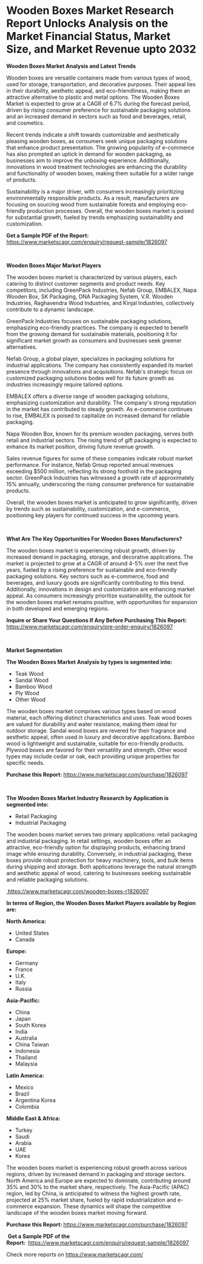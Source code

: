 <p><h1>Wooden Boxes Market Research Report Unlocks Analysis on the Market Financial Status, Market Size, and Market Revenue upto 2032</h1></p><p><strong>Wooden Boxes Market Analysis and Latest Trends</strong></p>
<p><p>Wooden boxes are versatile containers made from various types of wood, used for storage, transportation, and decorative purposes. Their appeal lies in their durability, aesthetic appeal, and eco-friendliness, making them an attractive alternative to plastic and metal options. The Wooden Boxes Market is expected to grow at a CAGR of 6.7% during the forecast period, driven by rising consumer preference for sustainable packaging solutions and an increased demand in sectors such as food and beverages, retail, and cosmetics.</p><p>Recent trends indicate a shift towards customizable and aesthetically pleasing wooden boxes, as consumers seek unique packaging solutions that enhance product presentation. The growing popularity of e-commerce has also prompted an uptick in demand for wooden packaging, as businesses aim to improve the unboxing experience. Additionally, innovations in wood treatment technologies are enhancing the durability and functionality of wooden boxes, making them suitable for a wider range of products.</p><p>Sustainability is a major driver, with consumers increasingly prioritizing environmentally responsible products. As a result, manufacturers are focusing on sourcing wood from sustainable forests and employing eco-friendly production processes. Overall, the wooden boxes market is poised for substantial growth, fueled by trends emphasizing sustainability and customization.</p></p>
<p><strong>Get a Sample PDF of the Report:&nbsp;</strong> <a href="https://www.marketscagr.com/enquiry/request-sample/1826097?utm_campaign=2631&utm_medium=2&utm_source=Github&utm_content=ia&utm_term=04042025&utm_id=wooden-boxes">https://www.marketscagr.com/enquiry/request-sample/1826097</a></p>
<p>&nbsp;</p>
<p><strong>Wooden Boxes Major Market Players</strong></p>
<p><p>The wooden boxes market is characterized by various players, each catering to distinct customer segments and product needs. Key competitors, including GreenPack Industries, Nefab Group, EMBALEX, Napa Wooden Box, SK Packaging, DNA Packaging System, V.R. Wooden Industries, Raghavendra Wood Industries, and Kinjal Industries, collectively contribute to a dynamic landscape.</p><p>GreenPack Industries focuses on sustainable packaging solutions, emphasizing eco-friendly practices. The company is expected to benefit from the growing demand for sustainable materials, positioning it for significant market growth as consumers and businesses seek greener alternatives.</p><p>Nefab Group, a global player, specializes in packaging solutions for industrial applications. The company has consistently expanded its market presence through innovations and acquisitions. Nefab's strategic focus on customized packaging solutions bodes well for its future growth as industries increasingly require tailored options.</p><p>EMBALEX offers a diverse range of wooden packaging solutions, emphasizing customization and durability. The company's strong reputation in the market has contributed to steady growth. As e-commerce continues to rise, EMBALEX is poised to capitalize on increased demand for reliable packaging.</p><p>Napa Wooden Box, known for its premium wooden packaging, serves both retail and industrial sectors. The rising trend of gift packaging is expected to enhance its market position, driving future revenue growth.</p><p>Sales revenue figures for some of these companies indicate robust market performance. For instance, Nefab Group reported annual revenues exceeding $500 million, reflecting its strong foothold in the packaging sector. GreenPack Industries has witnessed a growth rate of approximately 15% annually, underscoring the rising consumer preference for sustainable products.</p><p>Overall, the wooden boxes market is anticipated to grow significantly, driven by trends such as sustainability, customization, and e-commerce, positioning key players for continued success in the upcoming years.</p></p>
<p>&nbsp;</p>
<p><strong>What Are The Key Opportunities For Wooden Boxes Manufacturers?</strong></p>
<p><p>The wooden boxes market is experiencing robust growth, driven by increased demand in packaging, storage, and decorative applications. The market is projected to grow at a CAGR of around 4-5% over the next five years, fueled by a rising preference for sustainable and eco-friendly packaging solutions. Key sectors such as e-commerce, food and beverages, and luxury goods are significantly contributing to this trend. Additionally, innovations in design and customization are enhancing market appeal. As consumers increasingly prioritize sustainability, the outlook for the wooden boxes market remains positive, with opportunities for expansion in both developed and emerging regions.</p></p>
<p><strong>Inquire or Share Your Questions If Any Before Purchasing This Report:</strong> <a href="https://www.marketscagr.com/enquiry/pre-order-enquiry/1826097?utm_campaign=2631&utm_medium=2&utm_source=Github&utm_content=ia&utm_term=04042025&utm_id=wooden-boxes">https://www.marketscagr.com/enquiry/pre-order-enquiry/1826097</a></p>
<p>&nbsp;</p>
<p><strong>Market Segmentation</strong></p>
<p><strong>The Wooden Boxes Market Analysis by types is segmented into:</strong></p>
<p><ul><li>Teak Wood</li><li>Sandal Wood</li><li>Bamboo Wood</li><li>Ply Wood</li><li>Other Wood</li></ul></p>
<p><p>The wooden boxes market comprises various types based on wood material, each offering distinct characteristics and uses. Teak wood boxes are valued for durability and water resistance, making them ideal for outdoor storage. Sandal wood boxes are revered for their fragrance and aesthetic appeal, often used in luxury and decorative applications. Bamboo wood is lightweight and sustainable, suitable for eco-friendly products. Plywood boxes are favored for their versatility and strength. Other wood types may include cedar or oak, each providing unique properties for specific needs.</p></p>
<p><strong>Purchase this Report:&nbsp;</strong><a href="https://www.marketscagr.com/purchase/1826097?utm_campaign=2631&utm_medium=2&utm_source=Github&utm_content=ia&utm_term=04042025&utm_id=wooden-boxes">https://www.marketscagr.com/purchase/1826097</a></p>
<p>&nbsp;</p>
<p><strong>The Wooden Boxes Market Industry Research by Application is segmented into:</strong></p>
<p><ul><li>Retail Packaging</li><li>Industrial Packaging</li></ul></p>
<p><p>The wooden boxes market serves two primary applications: retail packaging and industrial packaging. In retail settings, wooden boxes offer an attractive, eco-friendly option for displaying products, enhancing brand image while ensuring durability. Conversely, in industrial packaging, these boxes provide robust protection for heavy machinery, tools, and bulk items during shipping and storage. Both applications leverage the natural strength and aesthetic appeal of wood, catering to businesses seeking sustainable and reliable packaging solutions.</p></p>
<p><a href="https://www.marketscagr.com/wooden-boxes-r1826097?utm_campaign=2631&utm_medium=2&utm_source=Github&utm_content=ia&utm_term=04042025&utm_id=wooden-boxes">&nbsp;https://www.marketscagr.com/wooden-boxes-r1826097</a></p>
<p><strong>In terms of Region, the Wooden Boxes Market Players available by Region are:</strong></p>
<p>
    <p> <strong> North America: </strong>
        <ul>
            <li>United States</li>
            <li>Canada</li>
        </ul>
        </p> 
    <p> <strong> Europe: </strong>
        <ul>
            <li>Germany</li>
            <li>France</li>
            <li>U.K.</li>
            <li>Italy</li>
            <li>Russia</li>
        </ul>
        </p> 
    <p> <strong> Asia-Pacific: </strong>
        <ul>
            <li>China</li>
            <li>Japan</li>
            <li>South Korea</li>
            <li>India</li>
            <li>Australia</li>
            <li>China Taiwan</li>
            <li>Indonesia</li>
            <li>Thailand</li>
            <li>Malaysia</li>
        </ul>
        </p> 
    <p> <strong> Latin America: </strong>
        <ul>
            <li>Mexico</li>
            <li>Brazil</li>
            <li>Argentina Korea</li>
            <li>Colombia</li>
        </ul>
        </p> 
    <p> <strong> Middle East & Africa: </strong>
        <ul>
            <li>Turkey</li>
            <li>Saudi</li>
            <li>Arabia</li>
            <li>UAE</li>
            <li>Korea</li>
        </ul>
    </p>
    </p>
<p><p>The wooden boxes market is experiencing robust growth across various regions, driven by increased demand in packaging and storage sectors. North America and Europe are expected to dominate, contributing around 35% and 30% to the market share, respectively. The Asia-Pacific (APAC) region, led by China, is anticipated to witness the highest growth rate, projected at 25% market share, fueled by rapid industrialization and e-commerce expansion. These dynamics will shape the competitive landscape of the wooden boxes market moving forward.</p></p>
<p><strong>Purchase this Report: </strong><a href="https://www.marketscagr.com/purchase/1826097?utm_campaign=2631&utm_medium=2&utm_source=Github&utm_content=ia&utm_term=04042025&utm_id=wooden-boxes">https://www.marketscagr.com/purchase/1826097</a></p>
<p>&nbsp;<strong>Get a Sample PDF of the Report:&nbsp;&nbsp;</strong><a href="https://www.marketscagr.com/enquiry/request-sample/1826097?utm_campaign=2631&utm_medium=2&utm_source=Github&utm_content=ia&utm_term=04042025&utm_id=wooden-boxes">https://www.marketscagr.com/enquiry/request-sample/1826097</a></p>
<p><strong></strong></p>
<p>Check more reports on <a href="https://www.marketscagr.com/?utm_campaign=2631&utm_medium=2&utm_source=Github&utm_content=ia&utm_term=04042025&utm_id=wooden-boxes">https://www.marketscagr.com/</a></p>